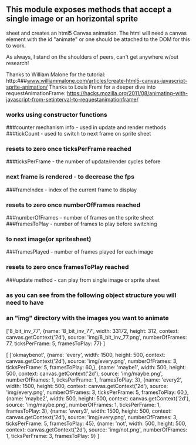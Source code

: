 ##  This module exposes methods that accept a single image or an horizontal sprite
  sheet and creates an html5 Canvas animation. The html will need a canvas
  element with the id "animate" or one should be attached to the DOM for this
  to work.

  As always, I stand on the shoulders of peers, can't get anywhere w/out research!

  Thanks to William Malone for the tutorial: http:###www.williammalone.com/articles/create-html5-canvas-javascript-sprite-animation/
  Thanks to Louis Fremi for a deeper dive into requestAnimationFrame:
  https://hacks.mozilla.org/2011/08/animating-with-javascript-from-setinterval-to-requestanimationframe/



### works using constructor functions

###counter mechanism info - used in update and render methods
###tickCount - used to switch to next frame on sprite sheet
###            resets to zero once ticksPerFrame reached
###ticksPerFrame - the number of update/render cycles before
###                next frame is rendered - to decrease the fps
###frameIndex - index of the current frame to display
###             resets to zero once numberOfFrames reached
###numberOfFrames - number of frames on the sprite sheet
###framesToPlay -  number of frames to play before switching
###                to next image(or spritesheet)
###framesPlayed - number of frames played for each image
###               resets to zero once framesToPlay reached

###update method - can play from single image or sprite sheet

### as you can see from the following object structure you will need to have
### an "img" directory with the images you want to animate

['8_bit_inv_77',
  {name: '8_bit_inv_77',
  width: 33172,
  height: 312,
  context: canvas.getContext('2d'),
  source: 'img/8_bit_inv_77.png',
  numberOfFrames: 77,
  ticksPerFrame: 5,
  framesToPlay: 77}
]


[
  ['okmaybenot',
  {name: 'every',
  width: 1500,
  height: 500,
  context: canvas.getContext('2d'),
  source: 'img/every.png',
  numberOfFrames: 3,
  ticksPerFrame: 5,
  framesToPlay: 60,},
  {name: 'maybe1',
  width: 500,
  height: 500,
  context: canvas.getContext('2d'),
  source: 'img/maybe.png',
  numberOfFrames: 1,
  ticksPerFrame: 1,
  framesToPlay: 3},
  {name: 'every2',
  width: 1500,
  height: 500,
  context: canvas.getContext('2d'),
  source: 'img/every.png',
  numberOfFrames: 3,
  ticksPerFrame: 5,
  framesToPlay: 60,},
  {name: 'maybe2',
  width: 500,
  height: 500,
  context: canvas.getContext('2d'),
  source: 'img/maybe.png',
  numberOfFrames: 1,
  ticksPerFrame: 1,
  framesToPlay: 3},
  {name: 'every3',
  width: 1500,
  height: 500,
  context: canvas.getContext('2d'),
  source: 'img/every.png',
  numberOfFrames: 3,
  ticksPerFrame: 5,
  framesToPlay: 45},
  {name: 'not',
  width: 500,
  height: 500,
  context: canvas.getContext('2d'),
  source: 'img/not.png',
  numberOfFrames: 1,
  ticksPerFrame: 3,
  framesToPlay: 9}
  ]